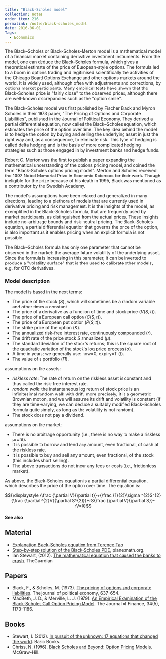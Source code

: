 ```yaml
---
title: "Black-Scholes model"
collection: notes
order_item: 216
permalink: /notes/black-scholes_model
date: 2016-06-01
Tags:
  - Economics
---
```


The Black–Scholes or Black-Scholes-Merton model is a mathematical model of a financial market containing derivative investment instruments. From the model, one can deduce the Black-Scholes formula, which gives a theoretical estimate of the price of European-style options. The formula led to a boom in options trading and legitimised scientifically the activities of the Chicago Board Options Exchange and other options markets around the world. It is widely used, although often with adjustments and corrections, by options market participants. Many empirical tests have shown that the Black-Scholes price is "fairly close" to the observed prices, although there are well-known discrepancies such as the "option smile".

The Black-Scholes model was first published by Fischer Black and Myron Scholes in their 1973 paper, "The Pricing of Options and Corporate Liabilities", published in the Journal of Political Economy. They derived a partial differential equation, now called the Black–Scholes equation, which estimates the price of the option over time. The key idea behind the model is to hedge the option by buying and selling the underlying asset in just the right way and, as a consequence, to eliminate risk. This type of hedging is called delta hedging and is the basis of more complicated hedging strategies such as those engaged in by investment banks and hedge funds.

Robert C. Merton was the first to publish a paper expanding the mathematical understanding of the options pricing model, and coined the term "Black-Scholes options pricing model". Merton and Scholes received the 1997 Nobel Memorial Prize in Economic Sciences for their work. Though ineligible for the prize because of his death in 1995, Black was mentioned as a contributor by the Swedish Academy.

The model's assumptions have been relaxed and generalized in many directions, leading to a plethora of models that are currently used in derivative pricing and risk management. It is the insights of the model, as exemplified in the Black-Scholes formula, that are frequently used by market participants, as distinguished from the actual prices. These insights include no-arbitrage bounds and risk-neutral pricing. The Black-Scholes equation, a partial differential equation that governs the price of the option, is also important as it enables pricing when an explicit formula is not possible.

The Black–Scholes formula has only one parameter that cannot be observed in the market: the average future volatility of the underlying asset. Since the formula is increasing in this parameter, it can be inverted to produce a "volatility surface" that is then used to calibrate other models, e.g. for OTC derivatives.

### Model description
The model is based in the next terms:
* The price of the stock ($S$), which will sometimes be a random variable and other times a constant.
* The price of a derivative as a function of time and stock price ($V(S,t)$).
* The price of a European call option ($C(S,t)$).
* The price of a European put option ($P(S,t)$).
* The strike price of the option ($K$).
* The annualized risk-free interest rate, continuously compounded ($r$).
* The drift rate of the price stock $S$ annualized ($\mu$).
* The standard deviation of the stock's returns; this is the square root of the quadratic variation of the stock's log price process ($\sigma$).
* A time in years; we generally use: now=0, expiry=T ($t$).
* The value of a portfolio ($\Pi$).

assumptions on the assets:
* *riskless rate*: The rate of return on the riskless asset is constant and thus called the risk-free interest rate.
* *random walk*: the instantaneous log return of stock price is an infinitesimal random walk with drift; more precisely, it is a geometric Brownian motion, and we will assume its drift and volatility is constant (if they are time-varying, we can deduce a suitably modified Black–Scholes formula quite simply, as long as the volatility is not random).
* The stock does not pay a dividend.

assumptions on the market:
* There is no arbitrage opportunity (i.e., there is no way to make a riskless profit).
* It is possible to borrow and lend any amount, even fractional, of cash at the riskless rate.
* It is possible to buy and sell any amount, even fractional, of the stock (this includes short selling).
* The above transactions do not incur any fees or costs (i.e., frictionless market).


As above, the Black-Scholes equation is a partial differential equation, which describes the price of the option over time. The equation is:

$${\displaystyle {\frac {\partial V}{\partial t}}+{\frac {1}{2}}\sigma ^{2}S^{2}{\frac {\partial ^{2}V}{\partial S^{2}}}+rS{\frac {\partial V}{\partial S}}-rV=0}$$


#### See also



## Material
* [Explanation Black-Scholes equation from Terence Tao](https://terrytao.wordpress.com/2008/07/01/the-black-scholes-equation/)
* [Step-by-step solution of the Black-Scholes PDE](http://planetmath.org/encyclopedia/AnalyticSolutionOfBlackScholesPDE.html), planetmath.org.
* Ian Stewart, (2012). [The mathematical equation that caused the banks to crash](https://www.theguardian.com/science/2012/feb/12/black-scholes-equation-credit-crunch). TheGuardian


## Papers
* Black, F., & Scholes, M. (1973). [The pricing of options and corporate liabilities](https://www.cs.princeton.edu/courses/archive/fall02/cs323/links/blackscholes.pdf). The journal of political economy, 637-654.
* MacBeth, J. D., & Merville, L. J. (1979). [An Empirical Examination of the Black‐Scholes Call Option Pricing Model](http://efinance.org.cn/cn/fe/19791204An%20Empirical%20Examination%20of%20the%20Black-Scholes%20Call%20Option%20Pricing%20Model,%20pp..pdf). The Journal of Finance, 34(5), 1173-1186.


## Books
* Stewart, I. (2012). [In pursuit of the unknown: 17 equations that changed the world](https://www.goodreads.com/book/show/13237758-in-pursuit-of-the-unknown). Basic Books.
* Chriss, N. (1996). [Black Scholes and Beyond: Option Pricing Models](https://www.goodreads.com/book/show/59615.Black_Scholes_and_Beyond). McGraw-Hill.


